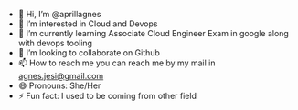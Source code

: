 - 👋 Hi, I’m @aprillagnes
- 👀 I’m interested in Cloud and Devops
- 🌱 I’m currently learning Associate Cloud Engineer Exam in google along with devops tooling
- 💞️ I’m looking to collaborate on Github
- 📫 How to reach me you can reach me by my mail in agnes.jesi@gmail.com
- 😄 Pronouns: She/Her
- ⚡ Fun fact: I used to be coming from other field

<!---
aprillagnes/aprillagnes is a ✨ special ✨ repository because its `README.md` (this file) appears on your GitHub profile.
You can click the Preview link to take a look at your changes.
--->
